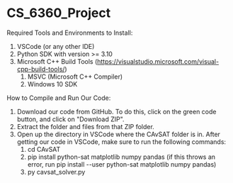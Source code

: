 # CS_6360_Project

Required Tools and Environments to Install:
1. VSCode (or any other IDE)
2. Python SDK with version >= 3.10
3. Microsoft C++ Build Tools (https://visualstudio.microsoft.com/visual-cpp-build-tools/)
   1. MSVC (Microsoft C++ Compiler)
   2. Windows 10 SDK

How to Compile and Run Our Code:
1. Download our code from GitHub. To do this, click on the green code button, and click on "Download ZIP".
2. Extract the folder and files from that ZIP folder.
3. Open up the directory in VSCode where the CAvSAT folder is in. After getting our code in VSCode, make sure to run the following commands:
   1. cd CAvSAT
   2. pip install python-sat matplotlib numpy pandas (if this throws an error, run pip install --user python-sat matplotlib numpy pandas)
   3. py cavsat_solver.py